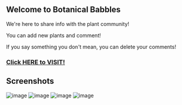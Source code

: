 ## Welcome to Botanical Babbles

We're here to share info with the plant community!

You can add new plants and comment!

If you say something you don't mean, you can delete your comments!

### [Click HERE to VISIT!](https://bbfe.herokuapp.com/)

## Screenshots

![image](https://user-images.githubusercontent.com/68978118/100035779-2bfc7900-2dbc-11eb-8301-e2f2d72f7e33.png)
![image](https://user-images.githubusercontent.com/68978118/100035804-3880d180-2dbc-11eb-86f3-66d8cc677e9a.png)
![image](https://user-images.githubusercontent.com/68978118/100036242-18054700-2dbd-11eb-92cc-d8b03634be83.png)
![image](https://user-images.githubusercontent.com/68978118/100036031-99a8a500-2dbc-11eb-94b3-fb442f7dbc67.png)
